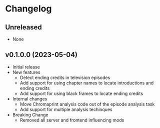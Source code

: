# Changelog

## Unreleased
* None

## v0.1.0.0 (2023-05-04)
* Initial release
* New features
  * Detect ending credits in television episodes
  * Add support for using chapter names to locate introductions and ending credits
  * Add support for using black frames to locate ending credits
* Internal changes
  * Move Chromaprint analysis code out of the episode analysis task
  * Add support for multiple analysis techinques
* Breaking Change
  * Removed all server and frontend influencing mods
